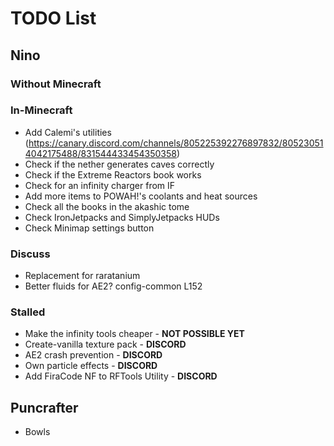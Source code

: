# TODO List

## Nino

### Without Minecraft

### In-Minecraft
- Add Calemi's utilities (https://canary.discord.com/channels/805225392276897832/805230514042175488/831544433454350358)
- Check if the nether generates caves correctly
- Check if the Extreme Reactors book works
- Check for an infinity charger from IF
- Add more items to POWAH!'s coolants and heat sources
- Check all the books in the akashic tome
- Check IronJetpacks and SimplyJetpacks HUDs
- Check Minimap settings button

### Discuss
- Replacement for raratanium
- Better fluids for AE2? config-common L152

### Stalled
- Make the infinity tools cheaper - **NOT POSSIBLE YET**
- Create-vanilla texture pack - **DISCORD**
- AE2 crash prevention - **DISCORD**
- Own particle effects - **DISCORD**
- Add FiraCode NF to RFTools Utility - **DISCORD**

## Puncrafter
- Bowls
